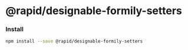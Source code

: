# @rapid/designable-formily-setters

### Install

```bash
npm install --save @rapid/designable-formily-setters
```
